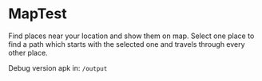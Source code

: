 # MapTest
Find places near your location and show them on map. Select one place to find a path which starts with the selected one and travels through every other place.

Debug version apk in:
`/output`
